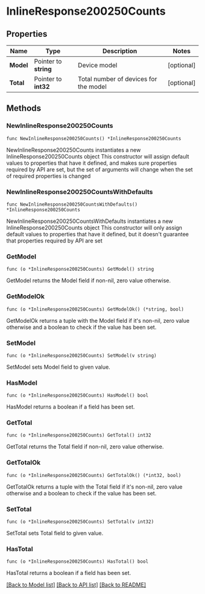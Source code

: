 # InlineResponse200250Counts

## Properties

Name | Type | Description | Notes
------------ | ------------- | ------------- | -------------
**Model** | Pointer to **string** | Device model | [optional] 
**Total** | Pointer to **int32** | Total number of devices for the model | [optional] 

## Methods

### NewInlineResponse200250Counts

`func NewInlineResponse200250Counts() *InlineResponse200250Counts`

NewInlineResponse200250Counts instantiates a new InlineResponse200250Counts object
This constructor will assign default values to properties that have it defined,
and makes sure properties required by API are set, but the set of arguments
will change when the set of required properties is changed

### NewInlineResponse200250CountsWithDefaults

`func NewInlineResponse200250CountsWithDefaults() *InlineResponse200250Counts`

NewInlineResponse200250CountsWithDefaults instantiates a new InlineResponse200250Counts object
This constructor will only assign default values to properties that have it defined,
but it doesn't guarantee that properties required by API are set

### GetModel

`func (o *InlineResponse200250Counts) GetModel() string`

GetModel returns the Model field if non-nil, zero value otherwise.

### GetModelOk

`func (o *InlineResponse200250Counts) GetModelOk() (*string, bool)`

GetModelOk returns a tuple with the Model field if it's non-nil, zero value otherwise
and a boolean to check if the value has been set.

### SetModel

`func (o *InlineResponse200250Counts) SetModel(v string)`

SetModel sets Model field to given value.

### HasModel

`func (o *InlineResponse200250Counts) HasModel() bool`

HasModel returns a boolean if a field has been set.

### GetTotal

`func (o *InlineResponse200250Counts) GetTotal() int32`

GetTotal returns the Total field if non-nil, zero value otherwise.

### GetTotalOk

`func (o *InlineResponse200250Counts) GetTotalOk() (*int32, bool)`

GetTotalOk returns a tuple with the Total field if it's non-nil, zero value otherwise
and a boolean to check if the value has been set.

### SetTotal

`func (o *InlineResponse200250Counts) SetTotal(v int32)`

SetTotal sets Total field to given value.

### HasTotal

`func (o *InlineResponse200250Counts) HasTotal() bool`

HasTotal returns a boolean if a field has been set.


[[Back to Model list]](../README.md#documentation-for-models) [[Back to API list]](../README.md#documentation-for-api-endpoints) [[Back to README]](../README.md)


